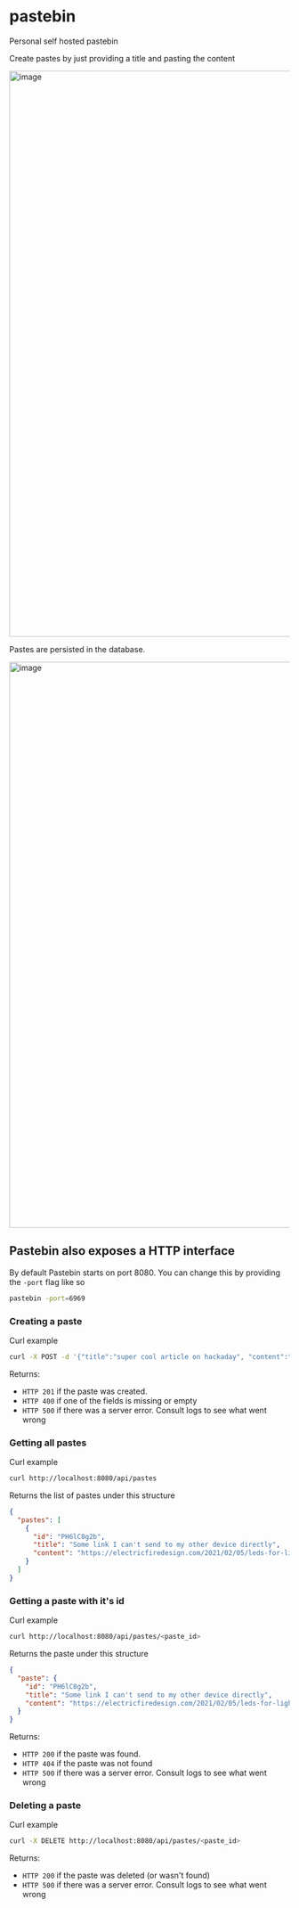 # pastebin
Personal self hosted pastebin

Create pastes by just providing a title and pasting the content

<img width="1865" height="1016" alt="image" src="https://github.com/user-attachments/assets/44dee493-7c72-4b76-a05a-69a24cf2ba8b" />

Pastes are persisted in the database.

<img width="1865" height="1016" alt="image" src="https://github.com/user-attachments/assets/bfec712d-b27f-4829-a469-0e5cf2778a7c" />

## Pastebin also exposes a HTTP interface
By default Pastebin starts on port 8080. You can change this by providing the `-port` flag like so
```sh
pastebin -port=6969
```

### Creating a paste
Curl example 
```sh
curl -X POST -d '{"title":"super cool article on hackaday", "content":"https://hackaday.com/2025/09/29/mini-laptop-needs-custom-kernel/#more-834825"}' http://localhost:8080/api/pastes
```
Returns:
- `HTTP 201` if the paste was created.
- `HTTP 400` if one of the fields is missing or empty
- `HTTP 500` if there was a server error. Consult logs to see what went wrong

### Getting all pastes
Curl example
```sh
curl http://localhost:8080/api/pastes
```
Returns the list of pastes under this structure
```json
{
  "pastes": [
    {
      "id": "PH6lC8g2b",
      "title": "Some link I can't send to my other device directly",
      "content": "https://electricfiredesign.com/2021/02/05/leds-for-light-art-part-2-optics/"
    }
  ]
}
```

### Getting a paste with it's id
Curl example
```sh
curl http://localhost:8080/api/pastes/<paste_id>
```
Returns the paste under this structure
```json
{
  "paste": {
    "id": "PH6lC8g2b",
    "title": "Some link I can't send to my other device directly",
    "content": "https://electricfiredesign.com/2021/02/05/leds-for-light-art-part-2-optics/"
  }
}
```
Returns:
- `HTTP 200` if the paste was found.
- `HTTP 404` if the paste was not found
- `HTTP 500` if there was a server error. Consult logs to see what went wrong

### Deleting a paste
Curl example
```sh
curl -X DELETE http://localhost:8080/api/pastes/<paste_id>
```
Returns:
- `HTTP 200` if the paste was deleted (or wasn't found)
- `HTTP 500` if there was a server error. Consult logs to see what went wrong
